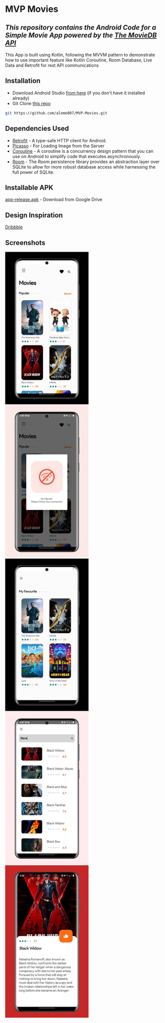 # MVP Movies
## _This repository contains the Android Code for a Simple Movie App powered by the [The MovieDB API](https://www.themoviedb.org/documentation/api)_

This App is built using Kotlin, following the MVVM pattern to demonstrate how to use important feature like Kotlin Coroutine, Room Database, Live Data and Retrofit for rest API communications







## Installation

- Download Android Studio  [from here](https://developer.android.com/studio/) (if you don't have it installed already)
-  Git Clone  [this repo](https://github.com/alome007/MVP-Movies.git)
```sh
git https://github.com/alome007/MVP-Movies.git
```


## Dependencies Used

-  [Retrofit](https://github.com/square/retrofit) - A type-safe HTTP client for Android.
-  [Picasso](https://github.com/square/picasso)  - For Loading Image from the Server
-  [Coroutine](https://www.googleadservices.com/pagead/aclk?sa=L&ai=DChcSEwiFqqbupeDxAhWBuHcKHY5mBBwYABAAGgJlZg&ohost=www.google.com&cid=CAESQeD2naY_bV2syF5iTs2a6f1QGZrA38ECChtb2a5ZGxZ9lRkH1PudGZZovetAIUEP0J1b1zscb8WVkY3bOVFbHinn&sig=AOD64_1I4E2BlwdJ3ORW1b0aQGVvYsjNRA&q&adurl&ved=2ahUKEwjwqZzupeDxAhW5wAIHHbSJBPcQ0Qx6BAgCEAE)  - A coroutine is a concurrency design pattern that you can use on Android to simplify code that executes asynchronously.
-  [Room](https://developer.android.com/jetpack/androidx/releases/room)  - The Room persistence library provides an abstraction layer over SQLite to allow for more robust database access while harnessing the full power of SQLite.

## Installable APK
 [app-release.apk](https://drive.google.com/file/d/1wovNl8x-cv3PwHpPFUjvxPMdp1YKXOZd/view?usp=sharing) - Download from Google Drive

 ## Design Inspiration
 [Dribbble](https://dribbble.com/shots/8957966-Movie-Tickets-App)

## Screenshots

<img src="https://github.com/alome007/MVP-Movies/blob/main/app/Screenshots/screenshot1.jpeg" width="auto" height="492">
<img src="https://github.com/alome007/MVP-Movies/blob/main/app/Screenshots/screenshot2.jpeg" width="auto" height="492">
<img src="https://github.com/alome007/MVP-Movies/blob/main/app/Screenshots/screenshot3.jpeg" width="auto" height="492">
<img src="https://github.com/alome007/MVP-Movies/blob/main/app/Screenshots/screenshot4.jpeg" width="auto" height="492">
<img src="https://github.com/alome007/MVP-Movies/blob/main/app/Screenshots/screenshot5.jpeg" width="auto" height="492">
